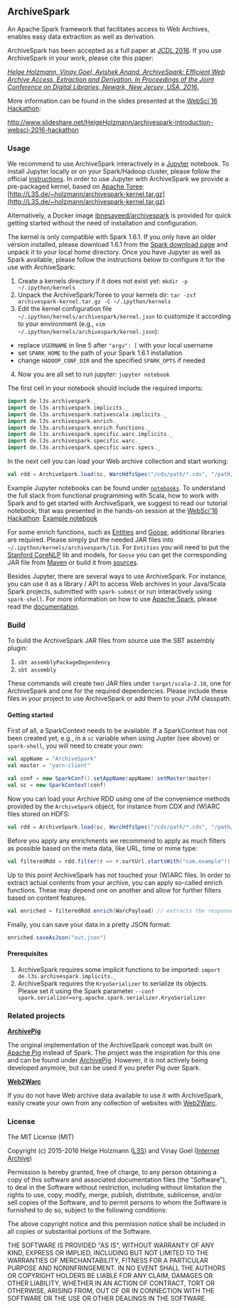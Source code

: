## ArchiveSpark

An Apache Spark framework that facilitates access to Web Archives, enables easy data extraction as well as derivation.

ArchiveSpark has been accepted as a full paper at [JCDL 2016](http://www.jcdl2016.org). If you use ArchiveSpark in your work, please cite this paper:

*[Helge Holzmann, Vinay Goel, Avishek Anand. ArchiveSpark: Efficient Web Archive Access, Extraction and Derivation. In Proceedings of the Joint Conference on Digital Libraries, Newark, New Jersey, USA, 2016.](http://dl.acm.org/citation.cfm?id=2910902)*

More information can be found in the slides presented at the [WebSci`16 Hackathon](http://www.websci16.org/hackathon):

http://www.slideshare.net/HelgeHolzmann/archivespark-introduction-websci-2016-hackathon

### Usage

We recommend to use ArchiveSpark interactively in a [Jupyter](http://jupyter.org) notebook. To install Jupyter locally or on your Spark/Hadoop cluster, please follow the official [instructions](https://jupyter.readthedocs.io/en/latest/install.html). In order to use Jupyter with ArchiveSpark we provide a pre-packaged kernel, based on [Apache Toree](https://github.com/apache/incubator-toree): [http://L3S.de/~holzmann/archivespark-kernel.tar.gz](http://L3S.de/~holzmann/archivespark-kernel.tar.gz)

Alternatively, a Docker image [ibnesayeed/archivespark](https://hub.docker.com/r/ibnesayeed/archivespark/) is provided for quick getting started without the need of installation and configuration.

The kernel is only compatible with Spark 1.6.1. If you only have an older version installed, please download 1.6.1 from the [Spark download page](https://spark.apache.org/downloads.html) and unpack it to your local home directory. Once you have Jupyter as well as Spark available, please follow the instructions below to configure it for the use with ArchiveSpark:

1. Create a kernels directory if it does not exist yet: `mkdir -p ~/.ipython/kernels`
2. Unpack the ArchiveSpark/Toree to your kernels dir: `tar -zxf archivespark-kernel.tar.gz -C ~/.ipython/kernels`
3. Edit the kernel configuration file `~/.ipython/kernels/archivespark/kernel.json` to customize it according to your environment (e.g., `vim ~/.ipython/kernels/archivespark/kernel.json`):
 * replace `USERNAME` in line 5 after `"argv": [` with your local username
 * set `SPARK_HOME` to the path of your Spark 1.6.1 installation
 * change `HADOOP_CONF_DIR` and the specified `SPARK_OPTS` if needed
4. Now you are all set to run jupyter: `jupyter notebook`

The first cell in your notebook should include the required imports:
```scala
import de.l3s.archivespark._
import de.l3s.archivespark.implicits._
import de.l3s.archivespark.nativescala.implicits._
import de.l3s.archivespark.enrich._
import de.l3s.archivespark.enrich.functions._
import de.l3s.archivespark.specific.warc.implicits._
import de.l3s.archivespark.specific.warc._
import de.l3s.archivespark.specific.warc.specs._
```

In the next cell you can load your Web archive collection and start working:
```scala
val rdd = ArchiveSpark.load(sc, WarcHdfsSpec("/cdx/path/*.cdx", "/path/to/warc/and/arc"))
```

Example Jupyter notebooks can be found under [`notebooks`](notebooks). To understand the full stack from functional programming with Scala, how to work with Spark and to get started with ArchiveSpark, we suggest to read our tutorial notebook, that was presented in the hands-on session at the [WebSci'16 Hackathon](http://www.websci16.org/hackathon): [Example notebook](https://github.com/helgeho/ArchiveSpark/blob/master/notebooks/WebSciHackathonHandsOn.ipynb#ArchiveSpark)

For some enrich functions, such as [Entities](https://github.com/helgeho/ArchiveSpark/blob/master/src/main/scala/de/l3s/archivespark/enrich/functions/Entities.scala) and [Goose](https://github.com/helgeho/ArchiveSpark/blob/master/src/main/scala/de/l3s/archivespark/enrich/functions/Goose.scala), additional libraries are required. Please simply put the needed JAR files into `~/.ipython/kernels/archivespark/lib`. For `Entities` you will need to put the [Stanford CoreNLP](http://stanfordnlp.github.io/CoreNLP/) lib and models, for `Goose` you can get the corresponding JAR file from [Maven](http://mvnrepository.com/artifact/com.gravity/goose) or build it from [sources](https://github.com/GravityLabs/goose).

Besides Jupyter, there are several ways to use ArchiveSpark. For instance, you can use it as a library / API to access Web archives in your Java/Scala Spark projects, submitted with `spark-submit` or run interactively using `spark-shell`.
For more information on how to use [Apache Spark](http://spark.apache.org), please read the [documentation](http://spark.apache.org/docs/1.6.1).

### Build

To build the ArchiveSpark JAR files from source use the SBT assembly plugin:

1. `sbt assemblyPackageDependency`
2. `sbt assembly`

These commands will create two JAR files under `target/scala-2.10`, one for ArchiveSpark and one for the required dependencies.
Please include these files in your project to use ArchiveSpark or add them to your JVM classpath.

#### Getting started

First of all, a SparkContext needs to be available. If a SparkContext has not been created yet, e.g., in a `sc` variable when using Jupter (see above) or `spark-shell`, you will need to create your own:

```scala
val appName = "ArchiveSpark"
val master = "yarn-client"

val conf = new SparkConf().setAppName(appName).setMaster(master)
val sc = new SparkContext(conf)
```

Now you can load your Archive RDD using one of the convenience methods provided by the `ArchiveSpark` object, for instance from CDX and (W)ARC files stored on HDFS:

```scala
val rdd = ArchiveSpark.load(sc, WarcHdfsSpec("/cdx/path/*.cdx", "/path/to/warc/and/arc"))
```

Before you apply any enrichments we recommend to apply as much filters as possible based on the meta data, like URL, time or mime type:

```scala
val filteredRdd = rdd.filter(r => r.surtUrl.startsWith("com,example")) // only websites from exapmle.com
```

Up to this point ArchiveSpark has not touched your (W)ARC files. In order to extract actual contents from your archive, you can apply so-called enrich functions. These may depend one on another and allow for further filters based on content features.

```scala
val enriched = filteredRdd.enrich(WarcPayload) // extracts the response information from (W)ARC, i.e., headers and payload
```

Finally, you can save your data in a pretty JSON format:

```scala
enriched.saveAsJson("out.json")
```

#### Prerequisites

1. ArchiveSpark requires some implicit functions to be imported: `import de.l3s.archivespark.implicits._`
2. ArchiveSpark requires the `KryoSerializer` to serialize its objects.<br/>Please set it using the Spark parameter `--conf spark.serializer=org.apache.spark.serializer.KryoSerializer`

### Related projects

__[ArchivePig](https://github.com/helgeho/ArchivePig)__

The original implementation of the ArchiveSpark concept was built on [Apache Pig](https://pig.apache.org) instead of Spark.
The project was the inspiration for this one and can be found under [ArchivePig](https://github.com/helgeho/ArchivePig).
However, it is not actively being developed anymore, but can be used if you prefer Pig over Spark.

__[Web2Warc](https://github.com/helgeho/Web2Warc)__

If you do not have Web archive data available to use it with ArchiveSpark, easily create your own from any collection of websites with [Web2Warc](https://github.com/helgeho/Web2Warc).

### License

The MIT License (MIT)

Copyright (c) 2015-2016 Helge Holzmann ([L3S](http://www.L3S.de)) and Vinay Goel ([Internet Archive](http://www.archive.org))

Permission is hereby granted, free of charge, to any person obtaining a copy
of this software and associated documentation files (the "Software"), to deal
in the Software without restriction, including without limitation the rights
to use, copy, modify, merge, publish, distribute, sublicense, and/or sell
copies of the Software, and to permit persons to whom the Software is
furnished to do so, subject to the following conditions:

The above copyright notice and this permission notice shall be included in all
copies or substantial portions of the Software.

THE SOFTWARE IS PROVIDED "AS IS", WITHOUT WARRANTY OF ANY KIND, EXPRESS OR
IMPLIED, INCLUDING BUT NOT LIMITED TO THE WARRANTIES OF MERCHANTABILITY,
FITNESS FOR A PARTICULAR PURPOSE AND NONINFRINGEMENT. IN NO EVENT SHALL THE
AUTHORS OR COPYRIGHT HOLDERS BE LIABLE FOR ANY CLAIM, DAMAGES OR OTHER
LIABILITY, WHETHER IN AN ACTION OF CONTRACT, TORT OR OTHERWISE, ARISING FROM,
OUT OF OR IN CONNECTION WITH THE SOFTWARE OR THE USE OR OTHER DEALINGS IN THE
SOFTWARE.
